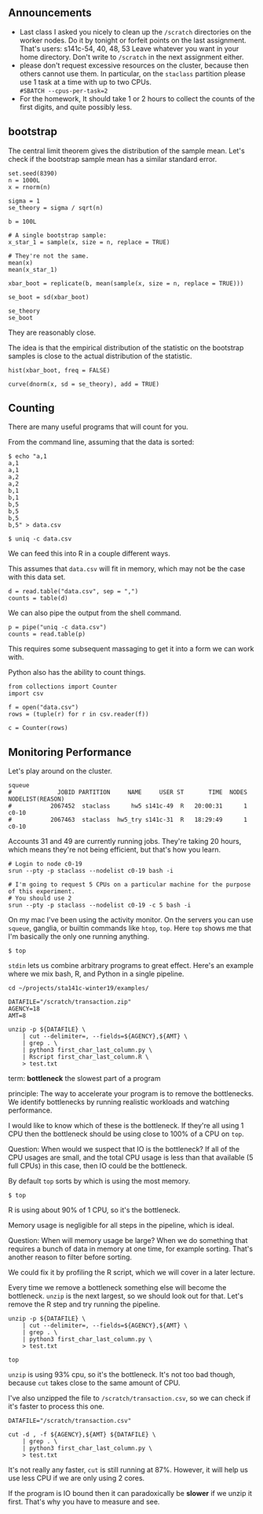 ## Announcements

- Last class I asked you nicely to clean up the `/scratch` directories on the worker nodes.
  Do it by tonight or forfeit points on the last assignment.
  That's users: s141c-54, 40, 48, 53
  Leave whatever you want in your home directory.
  Don't write to `/scratch` in the next assignment either.
- please don't request excessive resources on the cluster, because then others cannot use them.
  In particular, on the `staclass` partition please use 1 task at a time with up to two CPUs.  
  `#SBATCH --cpus-per-task=2`
- For the homework, It should take 1 or 2 hours to collect the counts of the first digits, and quite possibly less.


## bootstrap

The central limit theorem gives the distribution of the sample mean.
Let's check if the bootstrap sample mean has a similar standard error.

```{r}
set.seed(8390)
n = 1000L
x = rnorm(n)

sigma = 1
se_theory = sigma / sqrt(n)

b = 100L

# A single bootstrap sample:
x_star_1 = sample(x, size = n, replace = TRUE)

# They're not the same.
mean(x)
mean(x_star_1)

xbar_boot = replicate(b, mean(sample(x, size = n, replace = TRUE)))

se_boot = sd(xbar_boot)

se_theory
se_boot
```

They are reasonably close.

The idea is that the empirical distribution of the statistic on the bootstrap samples is close to the actual distribution of the statistic.

```{r}
hist(xbar_boot, freq = FALSE)

curve(dnorm(x, sd = se_theory), add = TRUE)
```


## Counting

There are many useful programs that will count for you.

From the command line, assuming that the data is sorted:

```{bash}
$ echo "a,1
a,1
a,1
a,2
a,2
b,1
b,1
b,5
b,5
b,5
b,5" > data.csv

$ uniq -c data.csv
```

We can feed this into R in a couple different ways.

This assumes that `data.csv` will fit in memory, which may not be the case with this data set.

```{r}
d = read.table("data.csv", sep = ",")
counts = table(d)
```

We can also pipe the output from the shell command.

```{r}
p = pipe("uniq -c data.csv")
counts = read.table(p)
```

This requires some subsequent massaging to get it into a form we can work with.

Python also has the ability to count things.

```{python}
from collections import Counter
import csv

f = open("data.csv")
rows = (tuple(r) for r in csv.reader(f))

c = Counter(rows)
```


## Monitoring Performance

Let's play around on the cluster.

```{bash}
squeue
#             JOBID PARTITION     NAME     USER ST       TIME  NODES NODELIST(REASON)
#           2067452  staclass      hw5 s141c-49  R   20:00:31      1 c0-10
#           2067463  staclass  hw5_try s141c-31  R   18:29:49      1 c0-10
```

Accounts 31 and 49 are currently running jobs.
They're taking 20 hours, which means they're not being efficient, but that's how you learn.

```{bash}
# Login to node c0-19
srun --pty -p staclass --nodelist c0-19 bash -i

# I'm going to request 5 CPUs on a particular machine for the purpose of this experiment.
# You should use 2 
srun --pty -p staclass --nodelist c0-19 -c 5 bash -i
```

On my mac I've been using the activity monitor.
On the servers you can use `squeue`, ganglia, or builtin commands like `htop`, `top`.
Here `top` shows me that I'm basically the only one running anything.

```{bash}
$ top
```


`stdin` lets us combine arbitrary programs to great effect.
Here's an example where we mix bash, R, and Python in a single pipeline.

```{bash}
cd ~/projects/sta141c-winter19/examples/

DATAFILE="/scratch/transaction.zip"
AGENCY=18
AMT=8

unzip -p ${DATAFILE} \
    | cut --delimiter=, --fields=${AGENCY},${AMT} \
    | grep . \
    | python3 first_char_last_column.py \
    | Rscript first_char_last_column.R \
    > test.txt

```

term: __bottleneck__ the slowest part of a program

principle: The way to accelerate your program is to remove the bottlenecks.
We identify bottlenecks by running realistic workloads and watching performance.


I would like to know which of these is the bottleneck.
If they're all using 1 CPU then the bottleneck should be using close to 100% of a CPU on `top`.

Question: When would we suspect that IO is the bottleneck?
If all of the CPU usages are small, and the total CPU usage is less than that available (5 full CPUs) in this case, then IO could be the bottleneck.

By default `top` sorts by which is using the most memory.

```{bash}
$ top
```

R is using about 90% of 1 CPU, so it's the bottleneck.

Memory usage is negligible for all steps in the pipeline, which is ideal.

Question: When will memory usage be large?
When we do something that requires a bunch of data in memory at one time, for example sorting.
That's another reason to filter before sorting.

We could fix it by profiling the R script, which we will cover in a later lecture.

Every time we remove a bottleneck something else will become the bottleneck.
`unzip` is the next largest, so we should look out for that.
Let's remove the R step and try running the pipeline.

```{bash}
unzip -p ${DATAFILE} \
    | cut --delimiter=, --fields=${AGENCY},${AMT} \
    | grep . \
    | python3 first_char_last_column.py \
    > test.txt

top
```

`unzip` is using 93% cpu, so it's the bottleneck.
It's not too bad though, because `cut` takes close to the same amount of CPU.

I've also unzipped the file to `/scratch/transaction.csv`, so we can check if it's faster to process this one.

```{bash}
DATAFILE="/scratch/transaction.csv"

cut -d , -f ${AGENCY},${AMT} ${DATAFILE} \
    | grep . \
    | python3 first_char_last_column.py \
    > test.txt
```

It's not really any faster, `cut` is still running at 87%.
However, it will help us use less CPU if we are only using 2 cores.

If the program is IO bound then it can paradoxically be __slower__ if we unzip it first.
That's why you have to measure and see.
